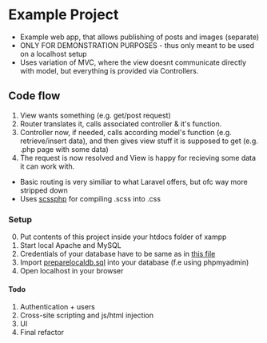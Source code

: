 # Example Project

- Example web app, that allows publishing of posts and images (separate)
- ONLY FOR DEMONSTRATION PURPOSES - thus only meant to be used on a localhost setup
- Uses variation of MVC, where the view doesnt communicate directly with model, but everything is provided via Controllers.

## Code flow
1. View wants something (e.g. get/post request)
2. Router translates it, calls associated controller & it's function. 
3. Controller now, if needed, calls according model's function (e.g. retrieve/insert data), and then gives view stuff it is supposed to get (e.g. .php page with some data) 
4. The request is now resolved and View is happy for recieving some data it can work with.

- Basic routing is very similiar to what Laravel offers, but ofc way more stripped down
- Uses [scssphp](https://scssphp.github.io/scssphp/) for compiling .scss into .css

### Setup
0. Put contents of this project inside your htdocs folder of xampp
1. Start local Apache and MySQL
3. Credentials of your database have to be same as in [this file](https://github.com/machacekmartin/ExampleProject/blob/master/config/database.php) 
4. Import [preparelocaldb.sql](https://github.com/machacekmartin/ExampleProject/blob/master/preparelocaldb.sql) into your database (f.e using phpmyadmin)
5. Open localhost in your browser

#### Todo
1. Authentication + users
2. Cross-site scripting and js/html injection
3. UI
4. Final refactor

